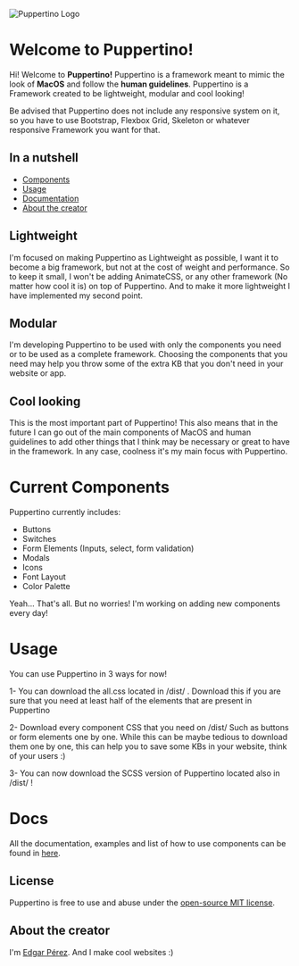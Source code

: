 ![Puppertino Logo](https://i.imgur.com/r81X3Yj.png)

# Welcome to Puppertino!

Hi! Welcome to **Puppertino!** Puppertino is a framework meant to mimic the look of **MacOS** and follow the **human guidelines**. Puppertino is a Framework created to be lightweight, modular and cool looking!

Be advised that Puppertino does not include any responsive system on it, so you have to use Bootstrap, Flexbox Grid, Skeleton or whatever responsive Framework you want for that.

## In a nutshell

- [Components](#current-components)
- [Usage](#usage)
- [Documentation](https://codedgar.github.io/Puppertino/examples/)
- [About the creator](#about-the-creator)

## Lightweight

I'm focused on making Puppertino as Lightweight as possible, I want it to become a big framework, but not at the cost of weight and performance. So to keep it small, I won't be adding AnimateCSS, or any other framework (No matter how cool it is) on top of Puppertino. And to make it more lightweight I have implemented my second point.

## Modular

I'm developing Puppertino to be used with only the components you need or to be used as a complete framework. Choosing the components that you need may help you throw some of the extra KB that you don't need in your website or app.

## Cool looking

This is the most important part of Puppertino! This also means that in the future I can go out of the main components of MacOS and human guidelines to add other things that I think may be necessary or great to have in the framework. In any case, coolness it's my main focus with Puppertino.

# Current Components

Puppertino currently includes:

- Buttons
- Switches
- Form Elements (Inputs, select, form validation)
- Modals
- Icons
- Font Layout
- Color Palette

Yeah... That's all. But no worries! I'm working on adding new components every day!

# Usage

You can use Puppertino in 3 ways for now!

1- You can download the all.css located in /dist/ . Download this if you are sure that you need at least half of the elements that are present in Puppertino

2- Download every component CSS that you need on /dist/ Such as buttons or form elements one by one. While this can be maybe tedious to download them one by one, this can help you to save some KBs in your website, think of your users :)

3- You can now download the SCSS version of Puppertino located also in /dist/ !

# Docs

All the documentation, examples and list of how to use components can be found in [here](https://codedgar.github.io/Puppertino/).

## License

Puppertino is free to use and abuse under the [open-source MIT license](https://github.com/codedgar/Puppertino/blob/master/LICENSE).

## About the creator

I'm [Edgar Pérez](https://twitter.com/codedgar_dev). And I make cool websites :)

